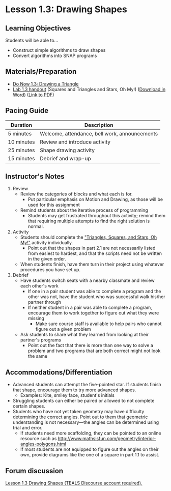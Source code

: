 <!--- REVISED -->
# Lesson 1.3: Drawing Shapes

## Learning Objectives

Students will be able to...

-   Construct simple algorithms to draw shapes
-   Convert algorithms into SNAP programs

## Materials/Preparation

-   [Do Now 1.3: Drawing a Triangle](do_now_13.md)  
-   [Lab 1.3 handout](lab_13.md) (Squares and Triangles and Stars, Oh My!) ([Download in Word](https://tealsk12.gitbooks.io/introduction-to-computer-science/content/Unit%201%20Word/Lab%201.3%20Squares%20Triangles.docx)) ([Link to PDF](https://tealsk12.gitbooks.io/introduction-to-computer-science/content/Unit%201%20PDF/Lab%201.3%20Squares%20Triangles.pdf))

## Pacing Guide

| Duration   | Description                                   |
| ---------- | --------------------------------------------- |
| 5 minutes  | Welcome, attendance, bell work, announcements |
| 10 minutes | Review and introduce activity                 |
| 25 minutes | Shape drawing activity                        |
| 15 minutes | Debrief and wrap-up                           |

## Instructor's Notes

1.  Review
    -   Review the categories of blocks and what each is for.
        -   Put particular emphasis on Motion and Drawing, as those will be used for this assignment
    -   Remind students about the iterative process of programming
        -   Students may get frustrated throughout this activity; remind them that requiring multiple attempts to find the right solution is normal.
2.  Activity
    -   Students should complete the ["Triangles, Squares, and Stars, Oh My!"](lab_13.md) activity individually.
        -   Point out that the shapes in part 2.1 are not necessarily listed from easiest to hardest, and that the scripts need not be written in the given order.
    -   When students finish, have them turn in their project using whatever procedures you have set up.
3.  Debrief
    -   Have students switch seats with a nearby classmate and review each other's work
        -   If one in a pair student was able to complete a program and the other was not, have the student who was successful walk his/her partner through
        -   If neither student in a pair was able to complete a program, encourage them to work together to figure out what they were missing
            -   Make sure course staff is available to help pairs who cannot figure out a given problem
    -   Ask students to share what they learned from looking at their partner's programs
        -   Point out the fact that there is more than one way to solve a problem and two programs that are both correct might not look the same

## Accommodations/Differentiation

-   Advanced students can attempt the five-pointed star. If students finish that shape, encourage them to try more advanced shapes.
    -   Examples: Kite, smiley face, student's initials
-   Struggling students can either be paired or allowed to not complete certain shapes.
-   Students who have not yet taken geometry may have difficulty determining the correct angles. Point out to them that geometric understanding is not necessary—the angles can be determined using trial and error.
    -   If students need more scaffolding, they can be pointed to an online resource such as <http://www.mathsisfun.com/geometry/interior-angles-polygons.html>
    -   If most students are not equipped to figure out the angles on their own, provide diagrams like the one of a square in part 1.1 to assist.

## Forum discussion

<a href="http://tealsk12.trydiscourse.com/c/unit-1-snap-basics/lesson-1-3-drawing-shapes" target="_blank">
Lesson 1.3 Drawing Shapes (TEALS Discourse account required).</a>
